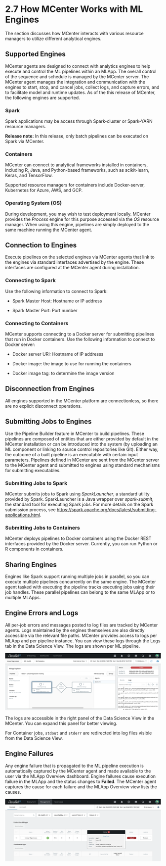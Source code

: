 2.7 How MCenter Works with ML Engines
=====================================

The section discusses how MCenter interacts with various resource managers
to utilize different analytical engines.

Supported Engines
-----------------

MCenter agents are designed to connect with analytics engines to help
execute and control the ML pipelines within an MLApp. The overall control
of the sequence and schedule is managed by the MCenter server. The
MCenter agent manages the integration and communication with the engines
to start, stop, and cancel jobs, collect logs, and capture errors, and to
facilitate model and runtime updates. As of the this release of MCenter,
the following engines are supported.

### Spark

Spark applications may be access through Spark-cluster or Spark-YARN resource managers.

**Release note:** In this release, only batch pipelines can be executed
on Spark via MCenter.

### Containers

MCenter can connect to analytical frameworks installed in containers, including
R, Java, and Python-based frameworks, such as scikit-learn, Keras, and TensorFlow.

Supported resource managers for containers include Docker-server, Kubernetes for Azure,
AWS, and GCP.

### Operating System (OS)

During development, you may wish to test deployment locally. MCenter provides
the *Process* engine for this purpose accessed via the *OS* resource manager.
When using this engine, pipelines are
simply deployed to the same machine running the MCenter agent.

Connection to Engines
---------------------

Execute pipelines on the selected engines via MCenter agents that link to
the engines via standard interfaces advertised by the engine. These
interfaces are configured at the MCenter agent during installation.

### Connecting to Spark

Use the following information to connect to Spark:

- Spark Master Host: Hostname or IP address

- Spark Master Port: Port number

### Connecting to Containers

MCenter supports connecting to a Docker server for submitting pipelines that
run in Docker containers. Use the following information to connect to Docker server:

- Docker server URI: Hostname of IP addresss

- Docker image: the image to use for running the containers

- Docker image tag: to determine the image version


Disconnection from Engines
--------------------------

All engines supported in the MCenter platform are connectionless, so
there are no explicit disconnect operations.

Submitting Jobs to Engines
--------------------------

Use the Pipeline Builder feature in MCenter to build pipelines. These
pipelines are composed of entities that are either provided by default
in the MCenter installation or can be introduced into the system (by
uploading an ML component or linking to source control repositories like
Git). Either way, the outcome of a built pipeline is an executable with
certain input parameters. Pipelines defined in MCenter are sent from the
MCenter server to the MCenter agent and submitted to engines using standard
mechanisms for submitting executables.

### Submitting Jobs to Spark

MCenter submits jobs to Spark using *SparkLauncher*, a standard utility provided by
Spark. SparkLauncher is a Java wrapper over *spark-submit*, the standard
tool for executing Spark jobs.
For more details on the Spark submission process, see
<https://spark.apache.org/docs/latest/submitting-applications.html>.

### Submitting Jobs to Containers

MCenter deploys pipelines to Docker containers using the Docker REST interfaces
provided by the Docker server. Currently, you can run Python or R components
in containers.

Sharing Engines
---------------

Engines like Spark support running multiple jobs in parallel,
so you can execute multiple pipelines concurrently on the same engine.
The MCenter agent tasked with executing the pipeline tracks executing jobs
using their job handles. These parallel pipelines can belong to the same
MLApp or to multiple MLApps.

Engine Errors and Logs
----------------------

All per-job errors and messages posted to log files are tracked by MCenter
agents. Logs maintained by the engines themselves are also directly
accessible via the relevant file paths. MCenter provides access to logs per
MLApp and per pipeline instance. You can view these logs through the Logs
tab in the Data Science View. The logs are shown per ML pipeline.

![](./images/2/7/media/image1.png)

The logs are accessible in the right panel of the Data Science View in
the MCenter. You can expand this panel for better viewing.

For Container jobs, `stdout` and `stderr` are redirected into log files
visible from the Data Science View.

Engine Failures
---------------

Any engine failure that is propagated to the ML pipeline execution is
automatically captured by the MCenter agent and made available to the user
via the MLApp Overview dashboard. Engine failures cause execution failure in the
MLApp and the status changes to **Failed**. The MCenter agent captures the
cause for each failure and the MLApp Overview view lists the causes.

![](./images/2/7/media/image3.png)
